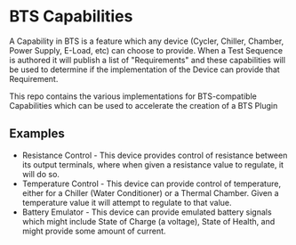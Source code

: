 # BTS Capabilities

A Capability in BTS is a feature which any device (Cycler, Chiller, Chamber, Power Supply, E-Load, etc) can choose to provide. When a Test Sequence is authored it will publish a list of "Requirements" and these capabilities will be used to determine if the implementation of the Device can provide that Requirement.

This repo contains the various implementations for BTS-compatible Capabilities which can be used to accelerate the creation of a BTS Plugin

## Examples

* Resistance Control - This device provides control of resistance between its output terminals, where when given a resistance value to regulate, it will do so.
* Temperature Control - This device can provide control of temperature, either for a Chiller (Water Conditioner) or a Thermal Chamber. Given a temperature value it will attempt to regulate to that value.
* Battery Emulator - This device can provide emulated battery signals which might include State of Charge (a voltage), State of Health, and might provide some amount of current.
